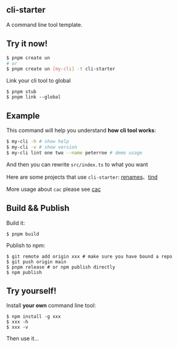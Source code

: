 ## cli-starter

A command line tool template.

## Try it now!

```bash
$ pnpm create un
# or
$ pnpm create un [my-cli] -t cli-starter
```

Link your cli tool to global

```shell
$ pnpm stub
$ pnpm link --global
```

## Example

This command will help you understand **how cli tool works**:

```bash
$ my-cli -h # show help
$ my-cli -v # show version
$ my-cli lint one two --name peterroe # demo usage
```

And then you can rewrite `src/index.ts` to what you want

Here are some projects that use `cli-starter`: [renames](https://github.com/peterroe/renames)、[tind](https://github.com/peterroe/tind)

More usage about `cac` please see [cac](https://github.com/cacjs/cac#simple-parsing)

## Build && Publish

Build it:

```shell
$ pnpm build
```

Publish to npm:

```shell
$ git remote add origin xxx # make sure you have bound a repo
$ git push origin main 
$ pnpm release # or npm publish directly
$ npm publish
```

## Try yourself!

Install **your own** command line tool:

```
$ npm install -g xxx
$ xxx -h
$ xxx -v
```

Then use it...